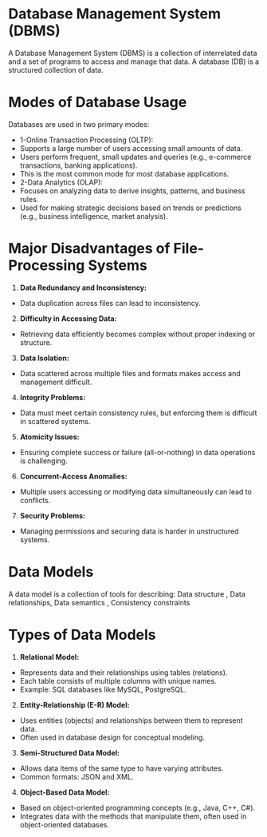 # Database Management System (DBMS)

A Database Management System (DBMS) is a collection of interrelated data and a set of programs to access and manage that data.
A database (DB) is a structured collection of data.

# Modes of Database Usage

Databases are used in two primary modes:
- 1-Online Transaction Processing (OLTP):
- Supports a large number of users accessing small amounts of data.
- Users perform frequent, small updates and queries (e.g., e-commerce transactions, banking applications).
- This is the most common mode for most database applications.
- 2-Data Analytics (OLAP):
- Focuses on analyzing data to derive insights, patterns, and business rules.
- Used for making strategic decisions based on trends or predictions (e.g., business intelligence, market analysis).

# Major Disadvantages of File-Processing Systems

1. **Data Redundancy and Inconsistency:**
- Data duplication across files can lead to inconsistency.
2. **Difficulty in Accessing Data:**
- Retrieving data efficiently becomes complex without proper indexing or structure.
3. **Data Isolation:**
- Data scattered across multiple files and formats makes access and management difficult.
4. **Integrity Problems:**
- Data must meet certain consistency rules, but enforcing them is difficult in scattered systems.
5. **Atomicity Issues:**
- Ensuring complete success or failure (all-or-nothing) in data operations is challenging.
6. **Concurrent-Access Anomalies:**
- Multiple users accessing or modifying data simultaneously can lead to conflicts.
7. **Security Problems:**
- Managing permissions and securing data is harder in unstructured systems.

# Data Models
A data model is a collection of tools for describing:
Data structure ,
Data relationships,
Data semantics ,
Consistency constraints

# Types of Data Models
1. **Relational Model:**
- Represents data and their relationships using tables (relations).
- Each table consists of multiple columns with unique names.
- Example: SQL databases like MySQL, PostgreSQL.
2. **Entity-Relationship (E-R) Model:**
- Uses entities (objects) and relationships between them to represent data.
- Often used in database design for conceptual modeling.
3. **Semi-Structured Data Model:**
- Allows data items of the same type to have varying attributes.
- Common formats: JSON and XML.
4. **Object-Based Data Model:**
- Based on object-oriented programming concepts (e.g., Java, C++, C#).
- Integrates data with the methods that manipulate them, often used in object-oriented databases.

